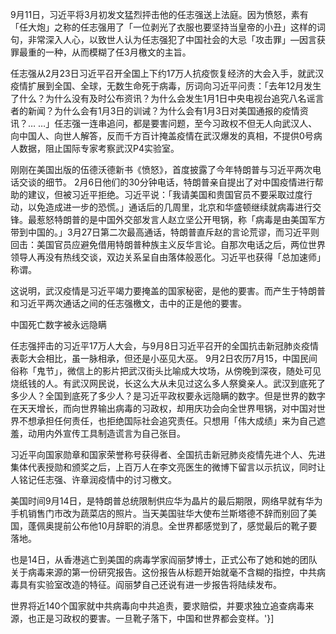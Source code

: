 

9月11日，习近平将3月初发文猛烈抨击他的任志强送上法庭。因为愤怒，素有「任大炮」之称的任志强用了「一位剥光了衣服也要坚持当皇帝的小丑」这样的词句，非常深入人心，以致世人认为任志强犯了中国社会的大忌「攻击罪」—因言获罪最重的一种，从而模糊了任3月檄文的主旨。

任志强从2月23日习近平召开全国上下约17万人抗疫恢复经济的大会入手，就武汉疫情扩展到全国、全球，无数生命死于病毒，厉词向习近平问责：「去年12月发生了什么？为什么没有及时公布资讯？为什么会发生1月1日中央电视台追究八名谣言者的新闻？为什么会有1月3日的训诫？为什么会有1月3日对美国通报的疫情资讯？… …」任志强一连串追问，都是要害问题，至今习政权不但无人向武汉人、向中国人、向世人解答，反而千方百计掩盖疫情在武汉爆发的真相，不提供0号病人数据，阻止国际专家考察武汉P4实验室。

刚刚在美国出版的伍德沃德新书《愤怒》，首度披露了今年特朗普与习近平两次电话交谈的细节。 2月6日他们的30分钟电话，特朗普亲自提出了对中国疫情进行帮助的建议，但被习近平拒绝。习近平说：「我请美国和贵国官员不要采取过度行动，以免造成进一步的恐慌。」通话后的几周里，北京和华盛顿继续就病毒进行交锋。最惹怒特朗普的是中国外交部发言人赵立坚公开甩锅，称「病毒是由美国军方带到中国的。」3月27日第二次最高通话，特朗普直斥赵的言论荒谬，而习近平则回击：美国官员应避免借用特朗普种族主义反华言论。自那次电话之后，两位世界领导人再没有热线交谈，双边关系呈自由落体般恶化。习近平也获得「总加速师」称谓。

这说明，武汉疫情是习近平竭力要掩盖的国家秘密，是他的要害。而产生于特朗普和习近平两次通话之间的任志强檄文，击中的正是他的要害。

中国死亡数字被永远隐瞒

任志强抨击的习近平17万人大会，与9月8日习近平召开的全国抗击新冠肺炎疫情表彰大会相比，虽一脉相承，但还是小巫见大巫。 9月2日农历7月15，中国民间俗称「鬼节」，微信上的影片把武汉街头比喻成大坟场，从傍晚到深夜，随处可见烧纸钱的人。有武汉网民说，长这么大从未见过这么多人祭奠亲人。武汉到底死了多少人？全国到底死了多少人？是习近平政权要永远隐瞒的数字。但是世界的数字在天天增长，而向世界输出病毒的习政权，却用庆功会向全世界甩锅，对中国对世界不想承担任何责任，也拒绝国际社会追究责任。只想用「伟大成绩」来为自己遮羞，动用内外宣传工具制造谎言为自己张目。

习近平向国家勋章和国家荣誉称号获得者、全国抗击新冠肺炎疫情先进个人、先进集体代表授勋和颁奖之后，上百万人在李文亮医生的微博下留言以示抗议，同时让人铭记任志强、许章润疫情中的讨习檄文。

美国时间9月14日，是特朗普总统限制供应华为晶片的最后期限，网络早就有华为手机销售门市改为蔬菜店的照片。当天美国驻华大使布兰斯塔德不辞而别回了美国，蓬佩奥提前公布他10月辞职的消息。全世界都感觉到了，感觉最后的靴子要落地。

也是14日，从香港逃亡到美国的病毒学家阎丽梦博士，正式公布了她和她的团队关于病毒来源的第一份研究报告。这份报告从标题开始就毫不含糊的指控，中共病毒具有实验室改造的特征。阎丽梦自己还说有进一步报告将陆续发布。

世界将近140个国家就中共病毒向中共追责，要求赔偿，并要求独立追查病毒来源，也正是习政权的要害。一旦靴子落下，中国和世界都会变样。'}]